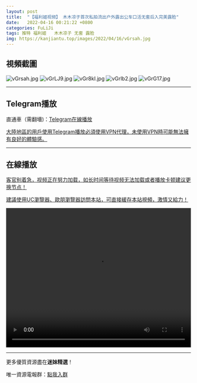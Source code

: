 ```yaml
---
layout: post
title:  "【福利姬视频】 木木凉子首次私拍流出户外露出公车口活无套后入完美露脸"
date:   2022-04-16 00:21:22 +0800
categories: FuLiJi
tags: 推特 福利姬   木木凉子 无套 露脸
img: https://kanjiantu.top/images/2022/04/16/vGrsah.jpg
---
```



## 視頻截圖

![vGrsah.jpg](https://kanjiantu.top/images/2022/04/16/vGrsah.jpg)
![vGrLJ9.jpg](https://kanjiantu.top/images/2022/04/16/vGrLJ9.jpg)
![vGr8kI.jpg](https://kanjiantu.top/images/2022/04/16/vGr8kI.jpg)
![vGrlb2.jpg](https://kanjiantu.top/images/2022/04/16/vGrlb2.jpg)
![vGrG17.jpg](https://kanjiantu.top/images/2022/04/16/vGrG17.jpg)

* * *
## Telegram播放

直通車（需翻墻)：[Telegram在線播放](https://t.me/mimeijingxuan/729)


<u>大陸地區的用戶使用Telegram播放必須使用VPN代理，未使用VPN時可能無法擁有良好的體驗感。</u> 
* * *
## 在線播放
<u>客官别着急，视频正在努力加载，如长时间等待视频无法加载或者播放卡顿建议更换节点！</u>

<u>建議使用UC瀏覽器、歐朋瀏覽器訪問本站，可直接緩存本站視頻，激情又給力！</u>
<center><video src="https://cdn.publer.io/uploads/videos/6252c2a9db27973fa7fa7deb/cb4f94325604fe3102e72ee0a4c2dd10.mp4" width="100%" height="380px" controls="controls"></video></center>

* * *
更多優質資源盡在**迷妹精選**！

唯一資源電報群：[點我入群](https://t.me/mimeijingxuan)


